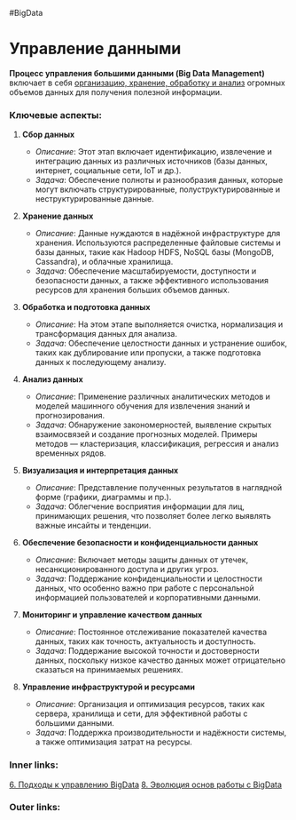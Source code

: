 #BigData

# Управление данными

**Процесс управления большими данными (Big Data Management)** включает в себя <u>организацию, хранение, обработку и анализ</u> огромных объемов данных для получения полезной информации. 

### Ключевые аспекты:

1. **Сбор данных**
   - *Описание*: Этот этап включает идентификацию, извлечение и интеграцию данных из различных источников (базы данных, интернет, социальные сети, IoT и др.). 
   - *Задача*: Обеспечение полноты и разнообразия данных, которые могут включать структурированные, полуструктурированные и неструктурированные данные.

2. **Хранение данных**
   - *Описание*: Данные нуждаются в надёжной инфраструктуре для хранения. Используются распределенные файловые системы и базы данных, такие как Hadoop HDFS, NoSQL базы (MongoDB, Cassandra), и облачные хранилища.
   - *Задача*: Обеспечение масштабируемости, доступности и безопасности данных, а также эффективного использования ресурсов для хранения больших объемов данных.

3. **Обработка и подготовка данных**
   - *Описание*: На этом этапе выполняется очистка, нормализация и трансформация данных для анализа. 
   - *Задача*: Обеспечение целостности данных и устранение ошибок, таких как дублирование или пропуски, а также подготовка данных к последующему анализу.

4. **Анализ данных**
   - *Описание*: Применение различных аналитических методов и моделей машинного обучения для извлечения знаний и прогнозирования.
   - *Задача*: Обнаружение закономерностей, выявление скрытых взаимосвязей и создание прогнозных моделей. Примеры методов — кластеризация, классификация, регрессия и анализ временных рядов.

5. **Визуализация и интерпретация данных**
   - *Описание*: Представление полученных результатов в наглядной форме (графики, диаграммы и пр.).
   - *Задача*: Облегчение восприятия информации для лиц, принимающих решения, что позволяет более легко выявлять важные инсайты и тенденции.

6. **Обеспечение безопасности и конфиденциальности данных**
   - *Описание*: Включает методы защиты данных от утечек, несанкционированного доступа и других угроз.
   - *Задача*: Поддержание конфиденциальности и целостности данных, что особенно важно при работе с персональной информацией пользователей и корпоративными данными.

7. **Мониторинг и управление качеством данных**
   - *Описание*: Постоянное отслеживание показателей качества данных, таких как точность, актуальность и доступность.
   - *Задача*: Поддержание высокой точности и достоверности данных, поскольку низкое качество данных может отрицательно сказаться на принимаемых решениях.

8. **Управление инфраструктурой и ресурсами**
   - *Описание*: Организация и оптимизация ресурсов, таких как сервера, хранилища и сети, для эффективной работы с большими данными.
   - *Задача*: Поддержка производительности и надёжности системы, а также оптимизация затрат на ресурсы.

### Inner links:
[6. Подходы к управлению BigData](2.%20Knowledge/IT%20продукты/Big%20Data/6.%20Подходы%20к%20управлению%20BigData.md)
[8. Эволюция основ работы с BigData](2.%20Knowledge/IT%20продукты/Big%20Data/8.%20Эволюция%20основ%20работы%20с%20BigData.md)
### Outer links: